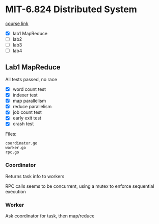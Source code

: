 # MIT-6.824 Distributed System

[course link](https://pdos.csail.mit.edu/6.824/index.html)

- [x] lab1 MapReduce
- [ ] lab2
- [ ] lab3
- [ ] lab4

## Lab1 MapReduce
All tests passed, no race
- [x] word count test
- [x] indexer test
- [x] map parallelism
- [x] reduce parallelism
- [x] job count test
- [x] early exit test
- [x] crash test

Files:

```
coordinator.go
worker.go
rpc.go
```

### Coordinator

Returns task info to workers

RPC calls seems to be concurrent, using a mutex to enforce sequential execution

### Worker

Ask coordinator for task, then map/reduce
